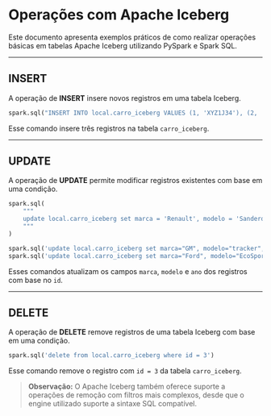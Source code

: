 # Operações com Apache Iceberg

Este documento apresenta exemplos práticos de como realizar operações básicas em tabelas Apache Iceberg utilizando PySpark e Spark SQL.

---

## INSERT

A operação de **INSERT** insere novos registros em uma tabela Iceberg.

```python
spark.sql("INSERT INTO local.carro_iceberg VALUES (1, 'XYZ1J34'), (2, 'RLC5B93'), (3, 'ABV1V23')")
```

Esse comando insere três registros na tabela `carro_iceberg`.

---

## UPDATE

A operação de **UPDATE** permite modificar registros existentes com base em uma condição.

```python
spark.sql(
    """
    update local.carro_iceberg set marca = 'Renault', modelo = 'Sandero', ano = 2021 where id = 1
    """
)

spark.sql('update local.carro_iceberg set marca="GM", modelo="tracker", ano=2020 where id = 2')
spark.sql('update local.carro_iceberg set marca="Ford", modelo="EcoSport", ano=2022 where id = 3')
```

Esses comandos atualizam os campos `marca`, `modelo` e `ano` dos registros com base no `id`.

---

## DELETE

A operação de **DELETE** remove registros de uma tabela Iceberg com base em uma condição.

```python
spark.sql('delete from local.carro_iceberg where id = 3')
```

Esse comando remove o registro com `id = 3` da tabela `carro_iceberg`.

> **Observação:** O Apache Iceberg também oferece suporte a operações de remoção com filtros mais complexos, desde que o engine utilizado suporte a sintaxe SQL compatível.

